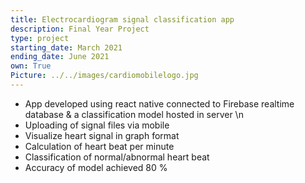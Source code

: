 ```yaml
---
title: Electrocardiogram signal classification app
description: Final Year Project
type: project
starting_date: March 2021
ending_date: June 2021
own: True
Picture: ../../images/cardiomobilelogo.jpg
---
```


- App developed using react native connected to Firebase realtime database & a classification model hosted in server \n
- Uploading of signal files via mobile
- Visualize heart signal in graph format
- Calculation of heart beat per minute
- Classification of normal/abnormal heart beat
- Accuracy of model achieved 80 %